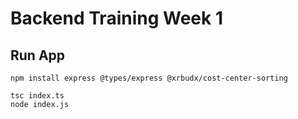 # Backend Training Week 1

## Run App

```text
npm install express @types/express @xrbudx/cost-center-sorting

tsc index.ts
node index.js
```
